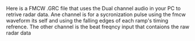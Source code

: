 Here is a FMCW .GRC file that uses the Dual channel audio in your PC to retrive radar data. Ane channel is for a sycronization pulse using the fmcw waveform its self and using the falling edges of each ramp's timing refrence. 
The other channel is the beat freqncy input that contaions the raw radar data 
